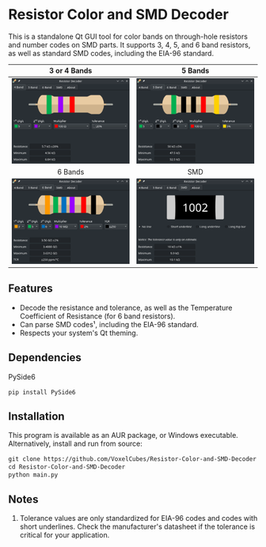 # Resistor Color and SMD Decoder

This is a standalone Qt GUI tool for color bands on through-hole resistors and number codes on SMD parts.
It supports 3, 4, 5, and 6 band resistors, as well as standard SMD codes, including the EIA-96 standard.

| 3 or 4 Bands | 5 Bands |
|:------------:|:-------:|
|![4band](example_screenshots/4band.png)|![5band](example_screenshots/5band.png)|
| 6 Bands | SMD |
|![6band](example_screenshots/6band.png)|![smd](example_screenshots/smd.png)|

## Features
- Decode the resistance and tolerance, as well as the Temperature Coefficient of Resistance (for 6 band resistors).
- Can parse SMD codes¹, including the EIA-96 standard.
- Respects your system's Qt theming.

## Dependencies
PySide6

```
pip install PySide6
```

## Installation
This program is available as an AUR package, or Windows executable.\
Alternatively, install and run from source:

```
git clone https://github.com/VoxelCubes/Resistor-Color-and-SMD-Decoder
cd Resistor-Color-and-SMD-Decoder
python main.py
```

## Notes
1. Tolerance values are only standardized for EIA-96 codes and codes with short underlines. Check the manufacturer's datasheet if the tolerance is critical for your application.
